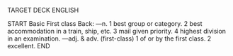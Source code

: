 TARGET DECK
ENGLISH

START
Basic
First class
Back: —n. 1 best group or category. 2 best accommodation in a train, ship, etc. 3 mail given priority. 4 highest division in an examination. —adj. & adv. (first-class) 1 of or by the first class. 2 excellent.
END
